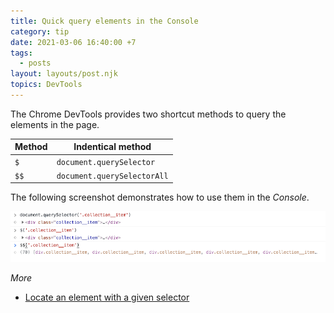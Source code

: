 ```yaml
---
title: Quick query elements in the Console
category: tip
date: 2021-03-06 16:40:00 +7
tags:
  - posts
layout: layouts/post.njk
topics: DevTools
---
```


The Chrome DevTools provides two shortcut methods to query the elements in the page.

| Method    | Indentical method             |
|-----------|-------------------------------|
| `$`       | `document.querySelector`      |
| `$$`      | `document.querySelectorAll`   |

The following screenshot demonstrates how to use them in the _Console_.

![Query elements in the Console](/img/query-selector-shortcuts.png)

_More_

* [Locate an element with a given selector](/locate-an-element-with-a-given-selector.html)